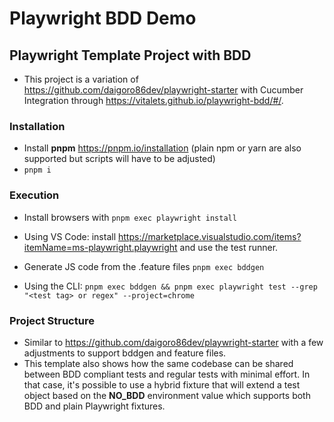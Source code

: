 # Playwright BDD Demo

## Playwright Template Project with BDD

- This project is a variation of <https://github.com/daigoro86dev/playwright-starter> with Cucumber Integration through <https://vitalets.github.io/playwright-bdd/#/>.

### Installation

- Install **pnpm** <https://pnpm.io/installation> (plain npm or yarn are also supported but scripts will have to be adjusted)
- ```pnpm i```

### Execution

- Install browsers with ```pnpm exec playwright install```

- Using VS Code: install <https://marketplace.visualstudio.com/items?itemName=ms-playwright.playwright> and
use the test runner.

- Generate JS code from the .feature files ```pnpm exec bddgen```

- Using the CLI: ```pnpm exec bddgen && pnpm exec playwright test --grep "<test tag> or regex" --project=chrome```

### Project Structure

- Similar to <https://github.com/daigoro86dev/playwright-starter> with a few adjustments to support bddgen and feature files.
- This template also shows how the same codebase can be shared between BDD compliant tests and regular tests with minimal effort. In that case, it's possible to use a hybrid fixture that will extend a test object based on the **NO_BDD** environment value which supports both BDD and plain Playwright fixtures.